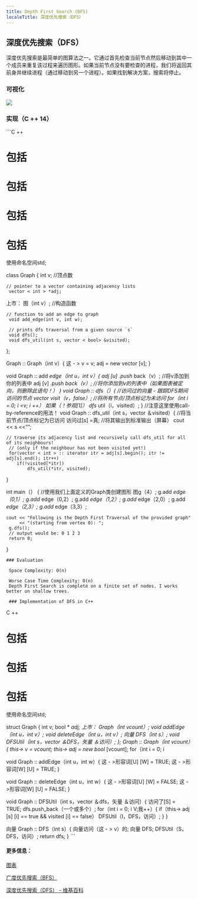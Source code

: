 ```yaml
---
title: Depth First Search (DFS)
localeTitle: 深度优先搜索（DFS）
---
```

## 深度优先搜索（DFS）

深度优先搜索是最简单的图算法之一。它通过首先检查当前节点然后移动到其中一个成员来重复该过程来遍历图形。如果当前节点没有要检查的进程，我们将返回其前身并继续进程（通过移动到另一个进程）。如果找到解决方案，搜索将停止。

### 可视化

![](https://upload.wikimedia.org/wikipedia/commons/7/7f/Depth-First-Search.gif)

### 实现（C ++ 14）

\`\`\`C ++

# 包括

# 包括

# 包括

# 包括

使用命名空间std;

class Graph { int v; //顶点数
```
// pointer to a vector containing adjacency lists 
 vector < int > *adj; 
```

上市： 图（int v）; //构造函数
```
// function to add an edge to graph 
 void add_edge(int v, int w); 
 
 // prints dfs traversal from a given source `s` 
 void dfs(); 
 void dfs_util(int s, vector < bool> &visited); 
```

};

Graph :: Graph（int v）{ 这 - > v = v; adj = new vector <int> \[v\]; }

void Graph :: add _edge（int u，int v）{ adj \[u\] .push_ back（v）; //将v添加到你的列表中 adj \[v\] .push _back（v）; //将你添加到v的列表中（如果图表被定向，则删除此语句！） } void Graph :: dfs（）{ //访问过的向量 - 跟踪DFS期间访问的节点 vector <bool> visit（v，false）; //将所有节点/顶点标记为未访问 for（int i = 0; i <v; i ++） 如果（！参观\[1\]） dfs_ util（i，visited）; } //注意这里使用call-by-reference的用法！ void Graph :: dfs\_util（int s，vector <bool>＆visited）{ //将当前节点/顶点标记为已访问 访问过\[s\] =真; //将其输出到标准输出（屏幕） cout << s <<“”;
```
// traverse its adjacency list and recursively call dfs_util for all of its neighbours! 
 // (only if the neighbour has not been visited yet!) 
 for(vector < int > :: iterator itr = adj[s].begin(); itr != adj[s].end(); itr++) 
    if(!visited[*itr]) 
        dfs_util(*itr, visited); 
```

}

int main（） { //使用我们上面定义的Graph类创建图形 图g（4）; g.add _edge（0,1）; g.add_ edge（0,2）; g.add _edge（1,2）; g.add_ edge（2,0）; g.add _edge（2,3）; g.add_ edge（3,3）;
```
cout << "Following is the Depth First Traversal of the provided graph" 
     << "(starting from vertex 0): "; 
 g.dfs(); 
 // output would be: 0 1 2 3 
 return 0; 
```

}
```
### Evaluation 
 
 Space Complexity: O(n) 
 
 Worse Case Time Complexity: O(n) 
 Depth First Search is complete on a finite set of nodes. I works better on shallow trees. 
 
 ### Implementation of DFS in C++ 
```

C ++

# 包括

# 包括

# 包括

使用命名空间std;

struct Graph { int v; bool \* _adj; 上市： Graph（int vcount）; void addEdge（int u，int v）; void deleteEdge（int u，int v）; 向量_ _DFS（int s）; void DFSUtil（int s，vector_ _＆DFS，矢量_ _＆访问）; }; Graph :: Graph（int vcount）{ this-> v = vcount; this-> adj = new bool_ \[vcount\]; for（int i = 0; i

void Graph :: addEdge（int u，int w）{ 这 - >形容词\[U\] \[W\] = TRUE; 这 - >形容词\[W\] \[U\] = TRUE; }

void Graph :: deleteEdge（int u，int w）{ 这 - >形容词\[U\] \[W\] = FALSE; 这 - >形容词\[W\] \[U\] = FALSE; }

void Graph :: DFSUtil（int s，vector ＆dfs，矢量 ＆访问）{ 访问了\[S\] = TRUE; dfs.push\_back（一个或多个）; for（int i = 0; i V;我++）{ if（this-> adj \[s\] \[i\] == true && visited \[i\] == false） DFSUtil（I，DFS，访问）; } }

向量 Graph :: DFS（int s）{ 向量访问（这 - > v）的; 向量 DFS; DFSUtil（S，DFS，访问）; return dfs; } \`\`\`

#### 更多信息：

[图表](https://github.com/freecodecamp/guides/computer-science/data-structures/graphs/index.md)

[广度优先搜索（BFS）](https://github.com/freecodecamp/guides/tree/master/src/pages/algorithms/graph-algorithms/breadth-first-search/index.md)

[深度优先搜索（DFS） - 维基百科](https://en.wikipedia.org/wiki/Depth-first_search)